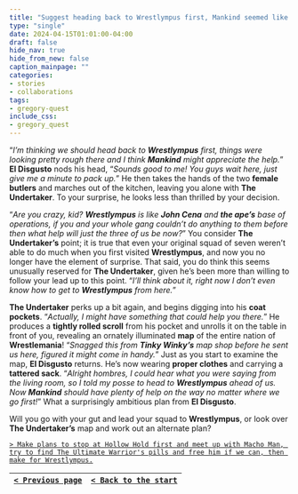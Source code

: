 ```yaml
---
title: "Suggest heading back to Wrestlympus first, Mankind seemed like he could use some backup."
type: "single"
date: 2024-04-15T01:01:00-04:00
draft: false
hide_nav: true
hide_from_new: false
caption_mainpage: ""
categories:
- stories
- collaborations
tags:
- gregory-quest
include_css:
- gregory_quest
---
```


“*I’m thinking we should head back to **Wrestlympus** first, things were looking pretty rough there and I think **Mankind** might appreciate the help.*” **El Disgusto** nods his head, “*Sounds good to me! You guys wait here, just give me a minute to pack up.*” He then takes the hands of the two **female butlers** and marches out of the kitchen, leaving you alone with **The Undertaker**. To your surprise, he looks less than thrilled by your decision.

“*Are you crazy, kid? **Wrestlympus** is like **John Cena** and **the ape’s** base of operations, if you and your whole gang couldn’t do anything to them before then what help will just the three of us be now?*” You consider **The Undertaker’s** point; it is true that even your original squad of seven weren’t able to do much when you first visited **Wrestlympus**, and now you no longer have the element of surprise. That said, you do think this seems unusually reserved for **The Undertaker**, given he’s been more than willing to follow your lead up to this point. “*I’ll think about it, right now I don’t even know how to get to **Wrestlympus** from here.*”

**The Undertaker** perks up a bit again, and begins digging into his **coat pockets**. “*Actually, I might have something that could help you there.*” He produces a **tightly rolled scroll** from his pocket and unrolls it on the table in front of you, revealing an ornately illuminated **map** of the entire nation of **Wrestlemania**! “*Snagged this from **Tinky Winky’s** map shop before he sent us here, figured it might come in handy.*” Just as you start to examine the map, **El Disgusto** returns. He’s now wearing **proper clothes** and carrying a **tattered sack**. “*Alright hombres, I could hear what you were saying from the living room, so I told my posse to head to **Wrestlympus** ahead of us. Now **Mankind** should have plenty of help on the way no matter where we go first!*” What a surprisingly ambitious plan from **El Disgusto**.

Will you go with your gut and lead your squad to **Wrestlympus**, or look over **The Undertaker’s** map and work out an alternate plan?

[``> Make plans to stop at Hollow Hold first and meet up with Macho Man, try to find The Ultimate Warrior's pills and free him if we can, then make for Wrestlympus.``](../98)

|[``< Previous page``](../96)|[``< Back to the start``](../)|
|---|---|